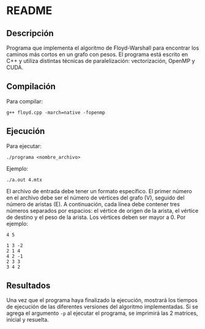 # README

## Descripción

Programa que implementa el algoritmo de Floyd-Warshall para encontrar los caminos más cortos en un grafo con pesos. El programa está escrito en C++ y utiliza distintas técnicas de paralelización: vectorización, OpenMP y CUDA.

## Compilación

Para compilar:

```
g++ floyd.cpp -march=native -fopenmp 
```

## Ejecución

Para ejecutar:

```
./programa <nombre_archivo>
```
Ejemplo:

```
./a.out 4.mtx
```
El archivo de entrada debe tener un formato específico. El primer número en el archivo debe ser el número de vértices del grafo (V), seguido del número de aristas (E). A continuación, cada línea debe contener tres números separados por espacios: el vértice de origen de la arista, el vértice de destino y el peso de la arista. Los vértices deben ser mayor a 0.  Por ejemplo:

```
4 5

1 3 -2
2 1 4
4 2 -1
2 3 3
3 4 2
```

## Resultados

Una vez que el programa haya finalizado la ejecución, mostrará los tiempos de ejecución de las diferentes versiones del algoritmo implementadas. Si se agrega el argumento ```-p``` al ejecutar el programa, se imprimirá las 2 matrices, inicial y resuelta.